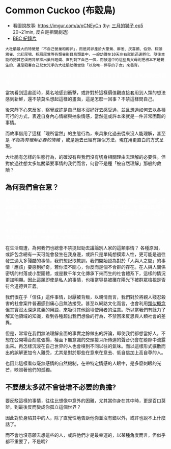 # Common Cuckoo (布穀鳥)

* 看圖說故事: https://imgur.com/a/pCNEyCn (by: [三月的獅子 ep5](https://ani.gamer.com.tw/animeVideo.php?sn=6483) 20~21min, 反白是相關劇透)
* [BBC 紀錄片](https://www.youtube.com/watch?v=SO1WccH2_YM)

```
大杜鵑最大的特徵是「不自己營巢和孵卵」，而是將卵產於大葦鶯、麻雀、灰喜鵲、伯勞、棕頭鴉雀、北紅尾鴝、棕扇尾鶯等各類雀形目鳥類巢中，一般幼雛在10天左右就能迅速孵化，隨後本能的把其它蛋用背部推出巢外砸爛、直到剩下自己一個，而被選中的這些鳥父母則把根本不是親生的、還是殺害自己兒女兇手的大杜鵑幼雛當做「以及唯一倖存的子女」來養育。
```

<font color="white">而在三月的獅子裡，則是反映出養子對於自己造成收養家庭內部的爭執感到內疚自責。</font>

當初看到這畫面時，莫名地感到衝擊，或許對於這樣價值觀直接套用到人類的想法感到新鮮，還不禁莫名想起這樣的畫面，這是怎麼一回事？不禁這樣問自己。

後來靜下心來反省，察覺或許是自己根本沒好好去感受過，並且想過如何去以各種可行的方式，表達自身內心情緒與抽象情感，當然這或許本來就是一件非常困難的事情。

而故事借用了這樣「理所當然」的生態行為，來具象化過去從來沒人能理解，甚至是 *不認為有理解必要的情緒* ，或是過去已經有類似方法，現在用更直白的方式呈現。

大杜鵑有怎樣的生態行為，的確沒有與我們沒有切身相關理由去理解的必要性。但對於過往想太多無關緊要事情的我們而言，何嘗不是種「被自然理解」那般的救贖？


## 為何我們會在意？

<font color="white">在三月的獅子裡，因為養子出類拔翠的棋藝，加上養父大多心思都放在將棋棋士這個職業上，使得 *終究無法被得到認可* 的親生子女紛紛自暴自棄。</font>
<font color="white">在偶然的耳語中，養子聽到了關於別人評論養父「終究培養出來的不是自己親生子女的」這樣的感嘆。</font>

<font color="white">明明主角與我們理智上都知道投身於他們家是走投無路下為求生存下的選擇，為何仍會被這樣情感、社會眼光上的束縛糾結著</font>

在生活周遭，為何我們也總會不禁提起勁去議論別人家的這類事情？ 各種原因，或許包含總有一天可能會發生在我身邊，或許只是單純想摸索人性，更可能是過往發生過太多殘酷的事情，我們想記取教訓，我們開始認為對於「人與人之間」的事情「應該」要感到好奇，若你漠不關心，你反而是個不合群的存在。在人與人關係密切的村落或小型團體，或是數千年文化傳承下來而生的社會體系下，這樣的情況更加明顯。因此這類即使是私人的事情，也相當容易被攤在陽光下被群眾檢視是否符合道德與正義。

我們很在乎「信任」這件事情，討厭被背叛，以親情而言，我們對於將親人殘忍殺害的社會案件普遍感到痛心且無法接受。甚至以網路文化而言，也會利用[類似概念](https://pttpedia.fandom.com/zh/wiki/Yayakaka)但其實沒太深遠意義的用語，來吸引其他論壇使用者的注意。所以當我們有餘力了解其他領域的知識，看到各種超出我們想像的行為，不禁回來反思與人類社會的差異。

但是，常常在我們無法理解全面的事實之餘做出的評論，即使我們都想當好人，不想在公開場合刻意張揚，檯面下無意識的交頭接耳所傳達的聲音仍會在縫隙中流露出來。再怎樣沉浸在自己世界的人也會嗅到不同以往的氣味。而以這樣形式擴散而出的誤解更加令人難受，尤其是對於那些在意來在意去、低自信加上高自尊的人。

也因此這樣看似毫無感情的自然機制，在帶特定情感的人眼中，是多麼刺眼的光芒，映照著他們的孤獨。


## 不要想太多就不會徒增不必要的負擔?

要反駁這樣的事情，往往比想像中意外的困難，尤其當你身在其中時，更是百口莫辨。到最後反而變成你孤立這個世界？

因此對於身陷其中的人，除了直覺性地告訴他你並沒有錯以外，或許也說不上什麼話了。

而不會也沒意願去想這些的人，或許他們才是最幸運的，以某種角度而言，但似乎都不重要了，不是嗎?
